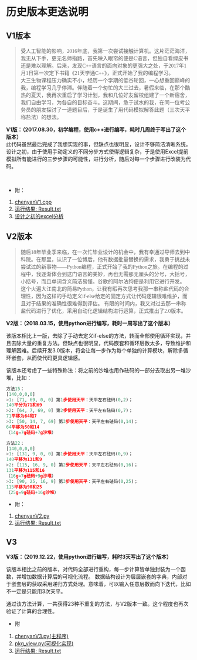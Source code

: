 <h1>历史版本更迭说明</h1>

## V1版本

<font face="仿宋">

> 受人工智能的影响，2016年底，我第一次尝试接触计算机。这片茫茫海洋，我无从下手，更无名师指路，首先映入眼帘的便是C语言，但独自看绿皮书还是难以理解。后来，发现C++语言的面向对象的更强大之处，于2017年1月1日第一次定下书籍《21天学通C++》，正式开始了我的编程学习。  
> 大三生物课程压力确实不小，经历一个学期的低谷轮回，一心想重回巅峰的我，编程学习几乎停滞。伴随着一个匆忙的大三过去，暑假来临，在那个酷热的夏天，我再次重启了学习计划，我和几位好友留校组建了一个新宿舍，我们自由学习，为各自的目标奋斗。这期间，急于试水的我，在同一位考公务员的朋友探讨了一道题目后，于是诞生了用代码模拟解答此题（三次天平称盐法）的想法。

</font>

**V1版：（2017.08.30，初学编程，使用c++进行编写，耗时几周终于写出了这个版本）**  
此代码虽然最后完成了我想实现的事，但缺点也很明显，设计不够简洁清晰系统。  
设计之初，由于使用手动定义的不同分步方式使得逻辑复杂，于是使用Excel提前模拟所有能进行的三步步骤的可能性，进行分析，随后对每一个步骤进行改装为代码。

<br>

- 附：  
1. [chenyanV1.cpp](V1/chenyanV1.cpp)  
2. [运行结果: Result.txt](V1/Result.txt)  
3. [设计之初的excel分析](V1/称盐函数分析9_15.xlsx)  

## V2版本

<font face="仿宋">

> 随后18年毕业季来临，在一次忙毕业设计的机会中，我有幸通过导师去到中科院。在那里，认识了一位博后，他有数据批量替换的需求，我勇于挑战未尝试过的新事物——Python编程，正式开始了我的Python之旅。在编程的过程中，我逐渐体会到这门语言的美妙，再也无需那无厘头的分号，大括号，小括号，而且单词含义简洁易懂。谷歌的阿尔法狗便是利用它进行开发。  
> 这个火遍大江南北的简易Python，让我有暇再次思考我那一串称盐代码的合理性，因为这样的手动定义if-else给定的固定方式让代码逻辑很难维护，而且对于结果的准确性很难得到评估。
> 有限的时间内，我又对过去那一串称盐代码进行了优化，采用自动化逻辑结构进行运算，正式推出了2.0版本。

</font>

**V2版：（2018.03.15，使用python进行编写，耗时一周写出了这个版本）**  

该版本相比上一版，去除了手动去定义if-else的方法，转而全部使用循环实现，并且去除大量的重复方法。但缺点也很明显，代码嵌套和循环层数太多，导致维护和理解困难。后续开发3.0版本，将会让每一步作为每个单独的计算模块，解除多循环嵌套，从而使代码更具逻辑感。

该版本还考虑了一些特殊称法：将之前的沙堆也用作砝码的一部分去取出另一堆沙堆，比如：
```python
方法15：
[140,0,0,0]
>1: [71, 69, 0, 0] 第1步使用天平：天平左右砝码(0,2)；
140平分为71和69
>2: [64, 7, 69, 0] 第2步使用天平：天平左右砝码(0,7)；
71平移为64和7
>3: [50, 14, 7, 69] 第3步使用天平：天平左右砝码(0,14)；
64平移为50和14
（14g=7g砝码+7g沙堆）

方法22：
[140,0,0,0]
>1: [131, 9, 0, 0] 第1步使用天平：天平左右砝码(0,9)；
140平移为131和9
>2: [115, 16, 9, 0] 第2步使用天平：天平左右砝码(0,16)；
131平移为115和16
（16g=7g砝码+9g沙堆）
>3: [90, 25, 16, 9] 第3步使用天平：天平左右砝码(0,25)；
115平移为90和25
（25g=9g砝码+16g沙堆）
```

- 附：
1. [chenyanV2.py](V2/chenyanV2.py)
2. [运行结果: Result.txt](V2/Result.txt)

## V3

**V3版：（2019.12.22，使用python进行编写，耗时3天写出了这个版本）**  

该版本相比之前的版本，对代码全部进行重构，每一步计算皆单独封装为一个函数，并增加数据计算后的可视化流程。
数据结构设计为层层嵌套的字典，内部对于嵌套层的获取采用递归方式处理。意味着，可以输入任意层数而向下迭代，比如不一定是只能用3次天平。

通过该方法计算，一共获得23种不重复的方法，与V2版本一致。这个程度也再次验证了计算的合理性。

- 附
1. [chenyanV3.py(主程序)](chenyanV3.py)
2. [pkg_view.py(可视化实现)](pkg_view.py)
3. [运行结果: Result.txt](Result.txt)
